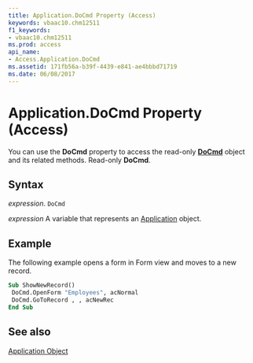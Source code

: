 ```yaml
---
title: Application.DoCmd Property (Access)
keywords: vbaac10.chm12511
f1_keywords:
- vbaac10.chm12511
ms.prod: access
api_name:
- Access.Application.DoCmd
ms.assetid: 171fb56a-b39f-4439-e841-ae4bbbd71719
ms.date: 06/08/2017
---
```



# Application.DoCmd Property (Access)

You can use the  **DoCmd** property to access the read-only **[DoCmd](Access.DoCmd.md)** object and its related methods. Read-only **DoCmd**.


## Syntax

 _expression_. `DoCmd`

 _expression_ A variable that represents an [Application](./Access.Application.md) object.


## Example

The following example opens a form in Form view and moves to a new record.


```vb
Sub ShowNewRecord() 
 DoCmd.OpenForm "Employees", acNormal 
 DoCmd.GoToRecord , , acNewRec 
End Sub
```


## See also


[Application Object](Access.Application.md)

